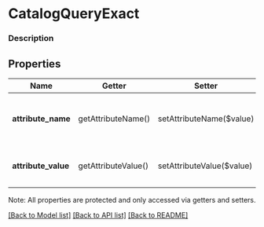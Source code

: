 # CatalogQueryExact

### Description



## Properties
Name | Getter | Setter | Type | Description | Notes
------------ | ------------- | ------------- | ------------- | ------------- | -------------
**attribute_name** | getAttributeName() | setAttributeName($value) | **string** | The name of the attribute to be searched. | 
**attribute_value** | getAttributeValue() | setAttributeValue($value) | **string** | The desired value of the search attribute. | 

Note: All properties are protected and only accessed via getters and setters.

[[Back to Model list]](../../README.md#documentation-for-models) [[Back to API list]](../../README.md#documentation-for-api-endpoints) [[Back to README]](../../README.md)

